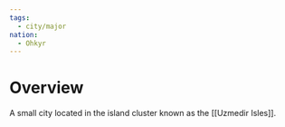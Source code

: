 ```yaml
---
tags:
  - city/major
nation:
  - Ohkyr
---
```

# Overview
A small city located in the island cluster known as the [[Uzmedir Isles]].
